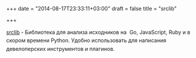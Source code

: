 +++
date = "2014-08-17T23:33:11+03:00"
draft = false
title = "srclib"

+++

<p><a href="https://github.com/sourcegraph/srclib" style="line-height: 1.6em;">srclib</a><span style="line-height: 1.6em;">&nbsp;- Библиотека для анализа исходников на&nbsp;&nbsp;Go, JavaScript, Ruby и в скором времени&nbsp;Python. Удобно использовать для написания девелоперских инструментов и плагинов.</span></p>

